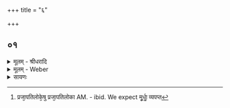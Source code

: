 +++
title = "६"

+++


## ०१
<details><summary>मूलम् - श्रीधरादि</summary>

अ᳘थ हैनङ्गा᳘र्ग्गी व्वाचक्नवी᳘ पप्प्रच्छ॥  
या᳘ज्ञवल्क्ये᳘ति होवाच य᳘दिदᳫँ᳭ स᳘र्व्वमप्स्वो᳘तञ्च प्प्रो᳘तञ्च क᳘स्मि᳘न्न्वाप ऽओ᳘ताश्च[[!!]] प्प्रो᳘तश्चे᳘ति व्वायौ᳘ गार्ग्गी᳘ति क᳘स्मिन्नु[[!!]] व्वायुरो᳘तश्च प्प्रो᳘तश्चे᳘त्याकाश᳘ ऽएव᳘ गार्ग्गी᳘ति क᳘स्मि᳘न्न्वाकाश ऽओ᳘तश्च प्प्रो᳘तश्चे᳘त्यन्तरिक्षलोके᳘षु गार्ग्गी᳘ति क᳘स्मि᳘न्न्वन्तरिक्षलोका ऽओ᳘ताश्च प्प्रो᳘ताश्चेति[[!!]] द्यौर्ल्लोके᳘षु गार्ग्गी᳘ति क᳘स्मिन्नु᳘ द्यौर्ल्लोका ऽओ᳘ताश्च प्रो᳘ताश्चे᳘त्यादित्यलोके᳘षु गार्ग्गी᳘ति क᳘स्मि᳘न्न्वादित्यलोका ऽओ᳘ताश्च प्प्रो᳘ताश्चे᳘ति चन्द्द्रलोके᳘षु गार्ग्गी᳘ति क᳘स्मिन्नु᳘ चन्द्द्रलोका ऽओ᳘ताश्च प्प्रो᳘ताश्चे᳘ति नक्षत्रलोके᳘षु गार्ग्गी᳘ति क᳘स्मिन्नु[[!!]] नक्षत्रलोका ऽओ᳘ताश्च प्प्रो᳘ताश्चे᳘ति देवलोके᳘षु गार्ग्गी᳘ति क᳘स्मिन्नु᳘ देवलोका ऽओ᳘ताश्च प्प्रो᳘ताश्चे᳘ति गन्धर्व्वलोके᳘षु गार्ग्गी᳘ति क᳘स्मिन्नु᳘ गन्धर्व्वलोका ऽओ᳘ताश्च प्प्रो᳘ताश्चे᳘ति प्प्रजा᳘पतिलोके᳘षु गार्ग्गी᳘ति क᳘स्मिन्नु प्प्रजापतिलोका ऽओ᳘ताश्च प्प्रो᳘ताश्चे᳘ति ब्ब्रह्मलोके᳘षु गार्ग्गी᳘ति क᳘स्मिन्नु᳘ ब्ब्रह्मलोका ऽओ᳘ताश्च प्प्रो᳘ताश्चे᳘ति स᳘ होवाच गा᳘र्ग्गि मा᳘ ऽतिप्प्राक्षीर्म्मा᳘ ते मूर्द्धा[[!!]] व्य᳘पप्तदनतिप्प्रश्न्या वै᳘ देव᳘ता ऽअ᳘तिपृच्छसि गा᳘र्ग्गि मा᳘ ऽतिप्प्राक्षीरि᳘ति त᳘तो ह गा᳘र्ग्गी व्वाचक्नव्यु᳘परराम॥
</details>
<details><summary>मूलम् - Weber</summary>

अ᳘थ हैनं गा᳘र्गी वाचक्नवी᳘ पप्रछ॥  
या᳘ज्ञवल्क्ये᳘ति होवाच य᳘दितᳫं स᳘र्वमप्स्वो᳘तं च प्रो᳘तं च क᳘स्मिन्न्वा᳘प ओ᳘ताश्च प्रो᳘तश्चे᳘ति वायौ᳘ गार्गी᳘ति क᳘स्मिन्नु᳘ वायुरो᳘तश्च प्रो᳘तश्चे᳘त्याकाश᳘ एव᳘ गार्गी᳘ति क᳘स्मिॗन्न्वाकाश ओ᳘तश्च प्रो᳘तश्चे᳘त्यन्तरिक्षलोके᳘षु गार्गी᳘ति क᳘स्मिन्न्व᳘न्तरिक्षलोका ओ᳘ताश्च प्रो᳘ताश्चे᳘ति द्यौर्लोके᳘ गार्गी᳘ति क᳘स्मिन्नु᳘ द्यौर्लोक ओ᳘तश्च प्रो᳘तश्चे᳘त्यादित्यलोके᳘षु गार्गी᳘ति क᳘स्मिॗन्न्वादित्यलोका ओ᳘ताश्च प्रो᳘ताश्चे᳘ति चन्द्रलोके᳘षु गार्गी᳘ति क᳘स्मिन्नु᳘ चन्द्रलोका ओ᳘ताश्च प्रो᳘ताश्चेति नक्षत्रलोके᳘षु गार्गी᳘ति क᳘स्मिन्नु᳘ नक्षत्रलोका ओ᳘ताश्च प्रो᳘ताश्चे᳘ति देवलोके᳘षु गार्गी᳘ति क᳘स्मिन्नु᳘ देवलोका ओ᳘ताश्च प्रो᳘ताश्चे᳘ति गन्धर्वलोके᳘षु गार्गी᳘ति क᳘स्मिन्नु᳘ गन्धर्वलोका ओ᳘ताश्च प्रो᳘ताश्चे᳘ति प्रजापतिलोके᳘षु [^wbr_1] गार्गी᳘ति क᳘स्मिन्नु प्रजापतिलोका ओ᳘ताश्च प्रो᳘ताश्चे᳘ति ब्रह्मलोके᳘षु गार्गी᳘ति क᳘स्मिन्नु᳘ ब्रह्मलोका ओ᳘ताश्च प्रो᳘ताश्चे᳘ति स᳘ होवाच गा᳘र्गि मा᳘तिप्राक्षीर्मा᳘ ते मू᳘र्धा व्य᳘पप्तदनतिप्रश्न्या वै᳘ देव᳘ता अ᳘तिपृछसि गा᳘र्गि मा᳘तिप्राक्षीरि᳘ति त᳘तो ह गा᳘र्गी वाचक्नव्यु᳘परराम॥  

[^wbr_1]: प्रजा᳘पतिलोके᳘षु प्रजा᳘पतिलोका AM. - ibid. We expect मू᳘र्धाॗ व्यपप्त
</details>

<details><summary>सायणः</summary>

…
</details>

